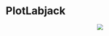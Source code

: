 # PlotLabjack

<div align='center'>

<a href='https://schmid-johann.de'><img src='https://repository-images.githubusercontent.com/543138085/ecf654cf-836e-4c15-aba6-cd53b2a3a38f'></a>

</div>
